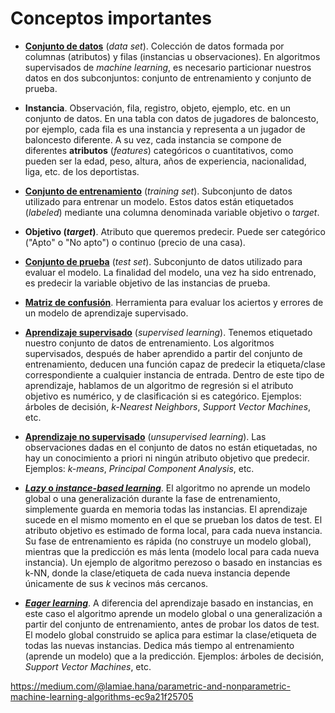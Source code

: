 # **Conceptos importantes**

- **[Conjunto de datos](https://en.wikipedia.org/wiki/Data_set)** (_data set_). Colección de datos formada por columnas (atributos) y filas (instancias u observaciones). En algoritmos supervisados de _machine learning_, es necesario particionar nuestros datos en dos subconjuntos: conjunto de entrenamiento y conjunto de prueba.

- **Instancia**. Observación, fila, registro, objeto, ejemplo, etc. en un conjunto de datos. En una tabla con datos de jugadores de baloncesto, por ejemplo, cada fila es una instancia y representa a un jugador de baloncesto diferente. A su vez, cada instancia se compone de diferentes **atributos** (_features_) categóricos o cuantitativos, como pueden ser la edad, peso, altura, años de experiencia, nacionalidad, liga, etc. de los deportistas.

- **[Conjunto de entrenamiento](https://en.wikipedia.org/wiki/Training,_validation,_and_test_sets)** (_training set_). Subconjunto de datos utilizado para entrenar un modelo. Estos datos están etiquetados (_labeled_) mediante una columna denominada variable objetivo o _target_. 

- **Objetivo (_target_)**. Atributo que queremos predecir. Puede ser categórico ("Apto" o "No apto") o continuo (precio de una casa).

- **[Conjunto de prueba](https://en.wikipedia.org/wiki/Training,_validation,_and_test_sets)** (_test set_). Subconjunto de datos utilizado para evaluar el modelo. La finalidad del modelo, una vez ha sido entrenado, es predecir la variable objetivo de las instancias de prueba. 

- **[Matriz de confusión](https://en.wikipedia.org/wiki/Confusion_matrix)**. Herramienta para evaluar los aciertos y errores de un modelo de aprendizaje supervisado.

- [**Aprendizaje supervisado**](https://en.wikipedia.org/wiki/Supervised_learning) (_supervised learning_). Tenemos etiquetado nuestro conjunto de datos de entrenamiento. Los algoritmos supervisados, después de haber aprendido a partir del conjunto de entrenamiento, deducen una función capaz de predecir la etiqueta/clase correspondiente a cualquier instancia de entrada. Dentro de este tipo de aprendizaje, hablamos de un algoritmo de regresión si el atributo objetivo es numérico, y de clasificación si es categórico. Ejemplos: árboles de decisión, _k-Nearest Neighbors_, _Support Vector Machines_, etc. 

- [**Aprendizaje no supervisado**](https://en.wikipedia.org/wiki/Unsupervised_learning) (_unsupervised learning_). Las observaciones dadas en el conjunto de datos no están etiquetadas, no hay un conocimiento a priori ni ningún atributo objetivo que predecir. Ejemplos: _k-means_, _Principal Component Analysis_, etc. 

- [**_Lazy_ o _instance-based learning_**](https://en.wikipedia.org/wiki/Lazy_learning). El algoritmo no aprende un modelo global o una generalización durante la fase de entrenamiento, simplemente guarda en memoria todas las instancias. El aprendizaje sucede en el mismo momento en el que se prueban los datos de test. El atributo objetivo es estimado de forma local, para cada nueva instancia. Su fase de entrenamiento es rápida (no construye un modelo global), mientras que la predicción es más lenta (modelo local para cada nueva instancia). Un ejemplo de algoritmo perezoso o basado en instancias es k-NN, donde la clase/etiqueta de cada nueva instancia depende únicamente de sus _k_ vecinos más cercanos. 

- [**_Eager learning_**](https://en.wikipedia.org/wiki/Eager_learning). A diferencia del aprendizaje basado en instancias, en este caso el algoritmo aprende un modelo global o una generalización a partir del conjunto de entrenamiento, antes de probar los datos de test. El modelo global construido se aplica para estimar la clase/etiqueta de todas las nuevas instancias. Dedica más tiempo al entrenamiento (aprende un modelo) que a la predicción. Ejemplos: árboles de decisión, _Support Vector Machines_, etc.


https://medium.com/@lamiae.hana/parametric-and-nonparametric-machine-learning-algorithms-ec9a21f25705

